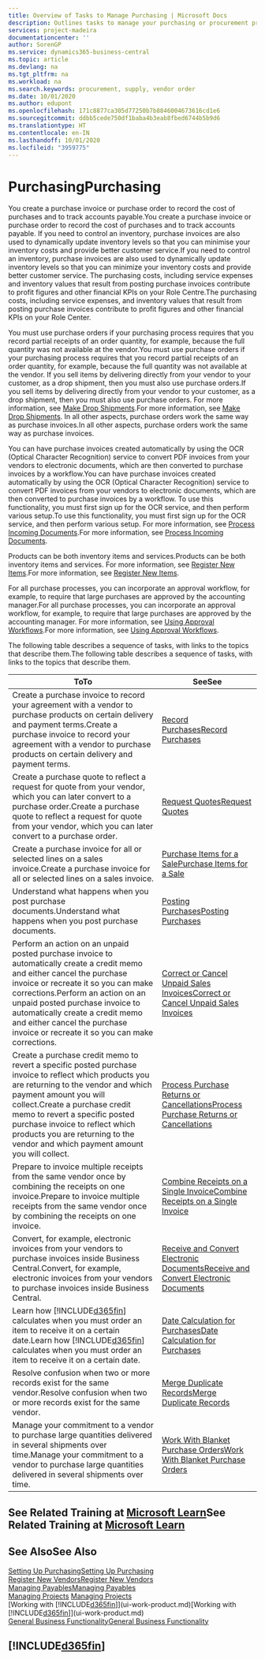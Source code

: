 ```yaml
---
title: Overview of Tasks to Manage Purchasing | Microsoft Docs
description: Outlines tasks to manage your purchasing or procurement processes, including how purchase invoices and purchase orders work.
services: project-madeira
documentationcenter: ''
author: SorenGP
ms.service: dynamics365-business-central
ms.topic: article
ms.devlang: na
ms.tgt_pltfrm: na
ms.workload: na
ms.search.keywords: procurement, supply, vendor order
ms.date: 10/01/2020
ms.author: edupont
ms.openlocfilehash: 171c8877ca305d77250b7b8846004673616cd1e6
ms.sourcegitcommit: ddbb5cede750df1baba4b3eab8fbed6744b5b9d6
ms.translationtype: HT
ms.contentlocale: en-IN
ms.lasthandoff: 10/01/2020
ms.locfileid: "3959775"
---
```

# <a name="purchasing"></a><span data-ttu-id="0c72a-103">Purchasing</span><span class="sxs-lookup"><span data-stu-id="0c72a-103">Purchasing</span></span>
<span data-ttu-id="0c72a-104">You create a purchase invoice or purchase order to record the cost of purchases and to track accounts payable.</span><span class="sxs-lookup"><span data-stu-id="0c72a-104">You create a purchase invoice or purchase order to record the cost of purchases and to track accounts payable.</span></span> <span data-ttu-id="0c72a-105">If you need to control an inventory, purchase invoices are also used to dynamically update inventory levels so that you can minimise your inventory costs and provide better customer service.</span><span class="sxs-lookup"><span data-stu-id="0c72a-105">If you need to control an inventory, purchase invoices are also used to dynamically update inventory levels so that you can minimize your inventory costs and provide better customer service.</span></span> <span data-ttu-id="0c72a-106">The purchasing costs, including service expenses and inventory values that result from posting purchase invoices contribute to profit figures and other financial KPIs on your Role Centre.</span><span class="sxs-lookup"><span data-stu-id="0c72a-106">The purchasing costs, including service expenses, and inventory values that result from posting purchase invoices contribute to profit figures and other financial KPIs on your Role Center.</span></span>

<span data-ttu-id="0c72a-107">You must use purchase orders if your purchasing process requires that you record partial receipts of an order quantity, for example, because the full quantity was not available at the vendor.</span><span class="sxs-lookup"><span data-stu-id="0c72a-107">You must use purchase orders if your purchasing process requires that you record partial receipts of an order quantity, for example, because the full quantity was not available at the vendor.</span></span> <span data-ttu-id="0c72a-108">If you sell items by delivering directly from your vendor to your customer, as a drop shipment, then you must also use purchase orders.</span><span class="sxs-lookup"><span data-stu-id="0c72a-108">If you sell items by delivering directly from your vendor to your customer, as a drop shipment, then you must also use purchase orders.</span></span> <span data-ttu-id="0c72a-109">For more information, see [Make Drop Shipments](sales-how-drop-shipment.md).</span><span class="sxs-lookup"><span data-stu-id="0c72a-109">For more information, see [Make Drop Shipments](sales-how-drop-shipment.md).</span></span> <span data-ttu-id="0c72a-110">In all other aspects, purchase orders work the same way as purchase invoices.</span><span class="sxs-lookup"><span data-stu-id="0c72a-110">In all other aspects, purchase orders work the same way as purchase invoices.</span></span>

<span data-ttu-id="0c72a-111">You can have purchase invoices created automatically by using the OCR (Optical Character Recognition) service to convert PDF invoices from your vendors to electronic documents, which are then converted to purchase invoices by a workflow.</span><span class="sxs-lookup"><span data-stu-id="0c72a-111">You can have purchase invoices created automatically by using the OCR (Optical Character Recognition) service to convert PDF invoices from your vendors to electronic documents, which are then converted to purchase invoices by a workflow.</span></span> <span data-ttu-id="0c72a-112">To use this functionality, you must first sign up for the OCR service, and then perform various setup.</span><span class="sxs-lookup"><span data-stu-id="0c72a-112">To use this functionality, you must first sign up for the OCR service, and then perform various setup.</span></span> <span data-ttu-id="0c72a-113">For more information, see [Process Incoming Documents](across-process-income-documents.md).</span><span class="sxs-lookup"><span data-stu-id="0c72a-113">For more information, see [Process Incoming Documents](across-process-income-documents.md).</span></span>      

<span data-ttu-id="0c72a-114">Products can be both inventory items and services.</span><span class="sxs-lookup"><span data-stu-id="0c72a-114">Products can be both inventory items and services.</span></span> <span data-ttu-id="0c72a-115">For more information, see [Register New Items](inventory-how-register-new-items.md).</span><span class="sxs-lookup"><span data-stu-id="0c72a-115">For more information, see [Register New Items](inventory-how-register-new-items.md).</span></span>

<span data-ttu-id="0c72a-116">For all purchase processes, you can incorporate an approval workflow, for example, to require that large purchases are approved by the accounting manager.</span><span class="sxs-lookup"><span data-stu-id="0c72a-116">For all purchase processes, you can incorporate an approval workflow, for example, to require that large purchases are approved by the accounting manager.</span></span> <span data-ttu-id="0c72a-117">For more information, see [Using Approval Workflows](across-how-use-approval-workflows.md).</span><span class="sxs-lookup"><span data-stu-id="0c72a-117">For more information, see [Using Approval Workflows](across-how-use-approval-workflows.md).</span></span>

<span data-ttu-id="0c72a-118">The following table describes a sequence of tasks, with links to the topics that describe them.</span><span class="sxs-lookup"><span data-stu-id="0c72a-118">The following table describes a sequence of tasks, with links to the topics that describe them.</span></span>

| <span data-ttu-id="0c72a-119">To</span><span class="sxs-lookup"><span data-stu-id="0c72a-119">To</span></span> | <span data-ttu-id="0c72a-120">See</span><span class="sxs-lookup"><span data-stu-id="0c72a-120">See</span></span> |
| --- | --- |
| <span data-ttu-id="0c72a-121">Create a purchase invoice to record your agreement with a vendor to purchase products on certain delivery and payment terms.</span><span class="sxs-lookup"><span data-stu-id="0c72a-121">Create a purchase invoice to record your agreement with a vendor to purchase products on certain delivery and payment terms.</span></span> |[<span data-ttu-id="0c72a-122">Record Purchases</span><span class="sxs-lookup"><span data-stu-id="0c72a-122">Record Purchases</span></span>](purchasing-how-record-purchases.md) |
|<span data-ttu-id="0c72a-123">Create a purchase quote to reflect a request for quote from your vendor, which you can later convert to a purchase order.</span><span class="sxs-lookup"><span data-stu-id="0c72a-123">Create a purchase quote to reflect a request for quote from your vendor, which you can later convert to a purchase order.</span></span>|[<span data-ttu-id="0c72a-124">Request Quotes</span><span class="sxs-lookup"><span data-stu-id="0c72a-124">Request Quotes</span></span>](purchasing-how-request-quotes.md)|
| <span data-ttu-id="0c72a-125">Create a purchase invoice for all or selected lines on a sales invoice.</span><span class="sxs-lookup"><span data-stu-id="0c72a-125">Create a purchase invoice for all or selected lines on a sales invoice.</span></span> |[<span data-ttu-id="0c72a-126">Purchase Items for a Sale</span><span class="sxs-lookup"><span data-stu-id="0c72a-126">Purchase Items for a Sale</span></span>](purchasing-how-purchase-products-sale.md) |
|<span data-ttu-id="0c72a-127">Understand what happens when you post purchase documents.</span><span class="sxs-lookup"><span data-stu-id="0c72a-127">Understand what happens when you post purchase documents.</span></span>|[<span data-ttu-id="0c72a-128">Posting Purchases</span><span class="sxs-lookup"><span data-stu-id="0c72a-128">Posting Purchases</span></span>](ui-post-purchases.md)|
| <span data-ttu-id="0c72a-129">Perform an action on an unpaid posted purchase invoice to automatically create a credit memo and either cancel the purchase invoice or recreate it so you can make corrections.</span><span class="sxs-lookup"><span data-stu-id="0c72a-129">Perform an action on an unpaid posted purchase invoice to automatically create a credit memo and either cancel the purchase invoice or recreate it so you can make corrections.</span></span> |[<span data-ttu-id="0c72a-130">Correct or Cancel Unpaid Sales Invoices</span><span class="sxs-lookup"><span data-stu-id="0c72a-130">Correct or Cancel Unpaid Sales Invoices</span></span>](purchasing-how-correct-cancel-unpaid-purchase-invoices.md) |
| <span data-ttu-id="0c72a-131">Create a purchase credit memo to revert a specific posted purchase invoice to reflect which products you are returning to the vendor and which payment amount you will collect.</span><span class="sxs-lookup"><span data-stu-id="0c72a-131">Create a purchase credit memo to revert a specific posted purchase invoice to reflect which products you are returning to the vendor and which payment amount you will collect.</span></span> |[<span data-ttu-id="0c72a-132">Process Purchase Returns or Cancellations</span><span class="sxs-lookup"><span data-stu-id="0c72a-132">Process Purchase Returns or Cancellations</span></span>](purchasing-how-register-new-vendors.md) |
|<span data-ttu-id="0c72a-133">Prepare to invoice multiple receipts from the same vendor once by combining the receipts on one invoice.</span><span class="sxs-lookup"><span data-stu-id="0c72a-133">Prepare to invoice multiple receipts from the same vendor once by combining the receipts on one invoice.</span></span>|[<span data-ttu-id="0c72a-134">Combine Receipts on a Single Invoice</span><span class="sxs-lookup"><span data-stu-id="0c72a-134">Combine Receipts on a Single Invoice</span></span>](purchasing-how-to-combine-receipts.md)|
|<span data-ttu-id="0c72a-135">Convert, for example, electronic invoices from your vendors to purchase invoices inside Business Central.</span><span class="sxs-lookup"><span data-stu-id="0c72a-135">Convert, for example, electronic invoices from your vendors to purchase invoices inside Business Central.</span></span>|[<span data-ttu-id="0c72a-136">Receive and Convert Electronic Documents</span><span class="sxs-lookup"><span data-stu-id="0c72a-136">Receive and Convert Electronic Documents</span></span>](purchasing-how-to-receive-and-convert-electronic-documents.md)|
| <span data-ttu-id="0c72a-137">Learn how [!INCLUDE[d365fin](includes/d365fin_md.md)] calculates when you must order an item to receive it on a certain date.</span><span class="sxs-lookup"><span data-stu-id="0c72a-137">Learn how [!INCLUDE[d365fin](includes/d365fin_md.md)] calculates when you must order an item to receive it on a certain date.</span></span>|[<span data-ttu-id="0c72a-138">Date Calculation for Purchases</span><span class="sxs-lookup"><span data-stu-id="0c72a-138">Date Calculation for Purchases</span></span>](purchasing-date-calculation-for-purchases.md)|
|<span data-ttu-id="0c72a-139">Resolve confusion when two or more records exist for the same vendor.</span><span class="sxs-lookup"><span data-stu-id="0c72a-139">Resolve confusion when two or more records exist for the same vendor.</span></span>|[<span data-ttu-id="0c72a-140">Merge Duplicate Records</span><span class="sxs-lookup"><span data-stu-id="0c72a-140">Merge Duplicate Records</span></span>](sales-how-merge-duplicate-records.md)|
|<span data-ttu-id="0c72a-141">Manage your commitment to a vendor to purchase large quantities delivered in several shipments over time.</span><span class="sxs-lookup"><span data-stu-id="0c72a-141">Manage your commitment to a vendor to purchase large quantities delivered in several shipments over time.</span></span>|[<span data-ttu-id="0c72a-142">Work With Blanket Purchase Orders</span><span class="sxs-lookup"><span data-stu-id="0c72a-142">Work With Blanket Purchase Orders</span></span>](sales-how-to-create-blanket-sales-orders.md)|

## <a name="see-related-training-at-microsoft-learn"></a><span data-ttu-id="0c72a-143">See Related Training at [Microsoft Learn](/learn/paths/purchase-items-services-dynamics-365-business-central/)</span><span class="sxs-lookup"><span data-stu-id="0c72a-143">See Related Training at [Microsoft Learn](/learn/paths/purchase-items-services-dynamics-365-business-central/)</span></span>

## <a name="see-also"></a><span data-ttu-id="0c72a-144">See Also</span><span class="sxs-lookup"><span data-stu-id="0c72a-144">See Also</span></span>
[<span data-ttu-id="0c72a-145">Setting Up Purchasing</span><span class="sxs-lookup"><span data-stu-id="0c72a-145">Setting Up Purchasing</span></span>](purchasing-setup-purchasing.md)  
[<span data-ttu-id="0c72a-146">Register New Vendors</span><span class="sxs-lookup"><span data-stu-id="0c72a-146">Register New Vendors</span></span>](purchasing-how-register-new-vendors.md)  
[<span data-ttu-id="0c72a-147">Managing Payables</span><span class="sxs-lookup"><span data-stu-id="0c72a-147">Managing Payables</span></span>](payables-manage-payables.md)  
<span data-ttu-id="0c72a-148">[Managing Projects](projects-manage-projects.md)  </span><span class="sxs-lookup"><span data-stu-id="0c72a-148">[Managing Projects](projects-manage-projects.md)  </span></span>  
<span data-ttu-id="0c72a-149">[Working with [!INCLUDE[d365fin](includes/d365fin_md.md)]](ui-work-product.md)</span><span class="sxs-lookup"><span data-stu-id="0c72a-149">[Working with [!INCLUDE[d365fin](includes/d365fin_md.md)]](ui-work-product.md)</span></span>  
[<span data-ttu-id="0c72a-150">General Business Functionality</span><span class="sxs-lookup"><span data-stu-id="0c72a-150">General Business Functionality</span></span>](ui-across-business-areas.md)

## [!INCLUDE[d365fin](includes/free_trial_md.md)]  

